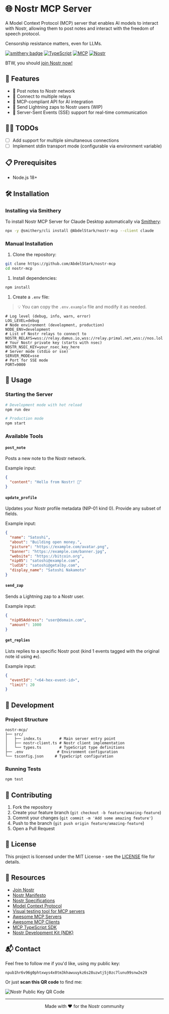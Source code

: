 # 🌐 Nostr MCP Server

A Model Context Protocol (MCP) server that enables AI models to interact with Nostr, allowing them to post notes and interact with the freedom of speech protocol.

Censorship resistance matters, even for LLMs.

[![smithery badge](https://smithery.ai/badge/@AbdelStark/nostr-mcp)](https://smithery.ai/server/@AbdelStark/nostr-mcp)
[![TypeScript](https://img.shields.io/badge/TypeScript-007ACC?style=flat-square&logo=typescript&logoColor=white)](https://www.typescriptlang.org/)
[![MCP](https://img.shields.io/badge/MCP-Protocol-blue?style=flat-square)](https://github.com/modelcontextprotocol/typescript-sdk)
[![Nostr](https://img.shields.io/badge/Nostr-Protocol-purple?style=flat-square)](https://nostr.com/)

BTW, you should [join Nostr now!](https://start.njump.me/?s=npub1hr6v96g0phtxwys4x0tm3khawuuykz6s28uzwtj5j0zc7lunu99snw2e29)

## 🚀 Features

- 📝 Post notes to Nostr network
- 🔌 Connect to multiple relays
- 🤖 MCP-compliant API for AI integration
- 💸 Send Lightning zaps to Nostr users (WIP)
- 📡 Server-Sent Events (SSE) support for real-time communication

## 👷‍♂️ TODOs

- [ ] Add support for multiple simultaneous connections
- [ ] Implement stdin transport mode (configurable via environment variable)

## 📋 Prerequisites

- Node.js 18+

## 🛠️ Installation

### Installing via Smithery

To install Nostr MCP Server for Claude Desktop automatically via [Smithery](https://smithery.ai/server/@AbdelStark/nostr-mcp):

```bash
npx -y @smithery/cli install @AbdelStark/nostr-mcp --client claude
```

### Manual Installation
1. Clone the repository:

```bash
git clone https://github.com/AbdelStark/nostr-mcp
cd nostr-mcp
```

1. Install dependencies:

```bash
npm install
```

1. Create a `.env` file:

> 💡 You can copy the `.env.example` file and modify it as needed.

```env
# Log level (debug, info, warn, error)
LOG_LEVEL=debug
# Node environment (development, production)
NODE_ENV=development
# List of Nostr relays to connect to
NOSTR_RELAYS=wss://relay.damus.io,wss://relay.primal.net,wss://nos.lol
# Your Nostr private key (starts with nsec)
NOSTR_NSEC_KEY=your_nsec_key_here
# Server mode (stdio or sse)
SERVER_MODE=sse
# Port for SSE mode
PORT=9000
```

## 🚦 Usage

### Starting the Server

```bash
# Development mode with hot reload
npm run dev

# Production mode
npm start
```

### Available Tools

#### `post_note`

Posts a new note to the Nostr network.

Example input:

```json
{
  "content": "Hello from Nostr! 👋"
}
```

#### `update_profile`

Updates your Nostr profile metadata (NIP-01 kind 0). Provide any subset of fields.

Example input:

```json
{
  "name": "Satoshi",
  "about": "Building open money.",
  "picture": "https://example.com/avatar.png",
  "banner": "https://example.com/banner.jpg",
  "website": "https://bitcoin.org",
  "nip05": "satoshi@example.com",
  "lud16": "satoshi@getalby.com",
  "display_name": "Satoshi Nakamoto"
}
```

#### `send_zap`

Sends a Lightning zap to a Nostr user.

Example input:

```json
{
  "nip05Address": "user@domain.com",
  "amount": 1000
}
```

#### `get_replies`

Lists replies to a specific Nostr post (kind 1 events tagged with the original note id using `#e`).

Example input:

```json
{
  "eventId": "<64-hex-event-id>",
  "limit": 20
}
```

## 🔧 Development

### Project Structure

```text
nostr-mcp/
├── src/
│   ├── index.ts        # Main server entry point
│   ├── nostr-client.ts # Nostr client implementation
│   └── types.ts        # TypeScript type definitions
├── .env               # Environment configuration
└── tsconfig.json     # TypeScript configuration
```

### Running Tests

```bash
npm test
```

## 🤝 Contributing

1. Fork the repository
2. Create your feature branch (`git checkout -b feature/amazing-feature`)
3. Commit your changes (`git commit -m 'Add some amazing feature'`)
4. Push to the branch (`git push origin feature/amazing-feature`)
5. Open a Pull Request

## 📜 License

This project is licensed under the MIT License - see the [LICENSE](LICENSE) file for details.

## 🔗 Resources

- [Join Nostr](https://start.njump.me/?s=npub1hr6v96g0phtxwys4x0tm3khawuuykz6s28uzwtj5j0zc7lunu99snw2e29)
- [Nostr Manifesto](https://fiatjaf.com/nostr.html)
- [Nostr Specifications](https://github.com/nostr-protocol/nips)
- [Model Context Protocol](https://modelcontextprotocol.io/introduction)
- [Visual testing tool for MCP servers](https://github.com/modelcontextprotocol/inspector)
- [Awesome MCP Servers](https://github.com/punkpeye/awesome-mcp-servers)
- [Awesome MCP Clients](https://github.com/punkpeye/awesome-mcp-clients)
- [MCP TypeScript SDK](https://github.com/modelcontextprotocol/typescript-sdk)
- [Nostr Development Kit (NDK)](https://github.com/nostr-dev-kit/ndk)

## 📬 Contact

Feel free to follow me if you'd like, using my public key:

```text
npub1hr6v96g0phtxwys4x0tm3khawuuykz6s28uzwtj5j0zc7lunu99snw2e29
```

Or just **scan this QR code** to find me:

![Nostr Public Key QR Code](https://hackmd.io/_uploads/SkAvwlYYC.png)

---

<p align="center">
  Made with ❤️ for the Nostr community
</p>
